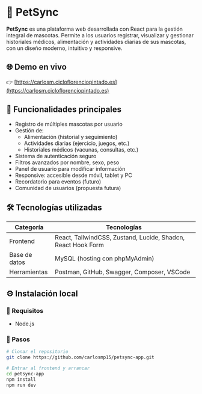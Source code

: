 # 🐾 PetSync

**PetSync** es una plataforma web desarrollada con React para la gestión integral de mascotas. Permite a los usuarios registrar, visualizar y gestionar historiales médicos, alimentación y actividades diarias de sus mascotas, con un diseño moderno, intuitivo y responsive.


## 🌐 Demo en vivo

👉 [https://carlosm.cicloflorenciopintado.es](https://carlosm.cicloflorenciopintado.es)


## 📌 Funcionalidades principales

- Registro de múltiples mascotas por usuario
- Gestión de:
  - Alimentación (historial y seguimiento)
  - Actividades diarias (ejercicio, juegos, etc.)
  - Historiales médicos (vacunas, consultas, etc.)
- Sistema de autenticación seguro
- Filtros avanzados por nombre, sexo, peso
- Panel de usuario para modificar información
- Responsive: accesible desde móvil, tablet y PC
- Recordatorio para eventos (futuro)
- Comunidad de usuarios (propuesta futura)

## 🛠️ Tecnologías utilizadas

| Categoría   | Tecnologías |
|-------------|-------------|
| Frontend    | React, TailwindCSS, Zustand, Lucide, Shadcn, React Hook Form |
| Base de datos | MySQL (hosting con phpMyAdmin) |
| Herramientas | Postman, GitHub, Swagger, Composer, VSCode |

## ⚙️ Instalación local

### 🔧 Requisitos

- Node.js

### 🧩 Pasos

```bash
# Clonar el repositorio
git clone https://github.com/carlosmp15/petsync-app.git

# Entrar al frontend y arrancar
cd petsync-app
npm install
npm run dev


